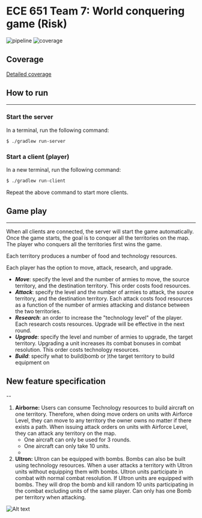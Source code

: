 ECE 651 Team 7: World conquering game (Risk)
=======================================

![pipeline](https://gitlab.oit.duke.edu/xh123/ece651-sp23-team7-risk/badges/master/pipeline.svg)
![coverage](https://gitlab.oit.duke.edu/xh123/ece651-sp23-team7-risk/badges/master/coverage.svg?job=test)

 ## Coverage
[Detailed coverage](https://xh123.pages.oit.duke.edu/ece651-sp23-team7-risk/dashboard.html)


## How to run
---
### Start the server
In a terminal, run the following command:
```bash
$ ./gradlew run-server
```

### Start a client (player)
In a new terminal, run the following command:
```bash
$ ./gradlew run-client
```
Repeat the above command to start more clients.

## Game play
---

When all clients are connected, the server will start the game automatically. Once the game starts, the goal is to conquer all the territories on the map. The player who conquers all the territories first wins the game. 

Each territory produces a number of food and technology resources.

Each player has the option to move, attack, research, and upgrade. 
- ***Move***: specify the level and the number of armies to move, the source territory, and the destination territory. This order costs food resources.
- ***Attack***: specify the level and the number of armies to attack, the source territory, and the destination territory. Each attack costs food resources as a function of the number of armies attacking and distance between the two territories.
- ***Research***: an order to increase the "technology level" of the player. Each research costs resources. Upgrade will be effective in the next round.
- ***Upgrade***: specify the level and number of armies to upgrade, the target territory. Upgrading a unit increases its combat bonuses in combat resolution. This order costs technology resources.
- ***Build***: specify what to build(bomb or )the target territory to build equipment on 

## New feature specification
--
1. **Airborne:** Users can consume Technology resources to build aircraft on one territory. Therefore, when doing move orders on units with Airforce Level, they can move to any territory the owner owns no matter if there exists a path. When issuing attack orders on units with Airforce Level, they can attack any territory on the map. 
   * One aircraft can only be used for 3 rounds. 
   * One aircraft can only take 10 units.
   * 
2. **Ultron:** Ultron can be equipped with bombs. Bombs can also be built using technology resources. When a user attacks a territory with Ultron units without equipping them with bombs. Ultron units participate in combat with normal combat resolution. If Ultron units are equipped with bombs. They will drop the bomb and kill random 10 units participating in the combat excluding units of the same player. Can only has one Bomb per territory when attacking. 


![Alt text](https://cdn2.inkarnate.com/cdn-cgi/image/width=1800,height=1200/https://inkarnate-api-as-production.s3.amazonaws.com/LoR7Kpr6BBB7TfdEYFdcLr)
